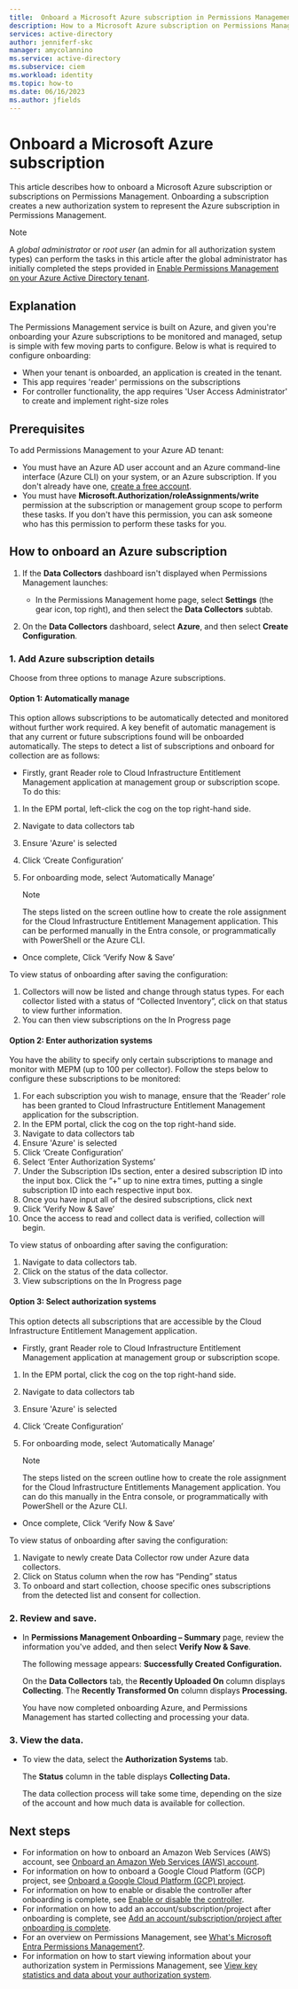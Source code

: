 ```yaml
---
title:  Onboard a Microsoft Azure subscription in Permissions Management
description: How to a Microsoft Azure subscription on Permissions Management.
services: active-directory
author: jenniferf-skc
manager: amycolannino
ms.service: active-directory 
ms.subservice: ciem
ms.workload: identity
ms.topic: how-to
ms.date: 06/16/2023
ms.author: jfields
---
```


# Onboard a Microsoft Azure subscription

This article describes how to onboard a Microsoft Azure subscription or subscriptions on Permissions Management. Onboarding a subscription creates a new authorization system to represent the Azure subscription in Permissions Management.

> [!NOTE]
> A *global administrator* or *root user* (an admin for all authorization system types) can perform the tasks in this article after the global administrator has initially completed the steps provided in [Enable Permissions Management on your Azure Active Directory tenant](onboard-enable-tenant.md).

## Explanation

The Permissions Management service is built on Azure, and given you're onboarding your Azure subscriptions to be monitored and managed, setup is simple with few moving parts to configure. Below is what is required to configure onboarding:

* When your tenant is onboarded, an application is created in the tenant.
* This app requires 'reader' permissions on the subscriptions
* For controller functionality, the app requires 'User Access Administrator' to create and implement right-size roles

## Prerequisites

To add Permissions Management to your Azure AD tenant:
- You must have an Azure AD user account and an Azure command-line interface (Azure CLI) on your system, or an Azure subscription. If you don't already have one, [create a free account](https://azure.microsoft.com/free/).
- You must have **Microsoft.Authorization/roleAssignments/write** permission at the subscription or management group scope to perform these tasks. If you don't have this permission, you can ask someone who has this permission to perform these tasks for you.

## How to onboard an Azure subscription

1. If the **Data Collectors** dashboard isn't displayed when Permissions Management launches:

    - In the Permissions Management home page, select **Settings** (the gear icon, top right), and then select the **Data Collectors** subtab.

1. On the **Data Collectors** dashboard, select **Azure**, and then select **Create Configuration**.

### 1. Add Azure subscription details

Choose from three options to manage Azure subscriptions. 

#### Option 1: Automatically manage 

This option allows subscriptions to be automatically detected and monitored without further work required. A key benefit of automatic management is that any current or future subscriptions found will be onboarded automatically. The steps to detect a list of subscriptions and onboard for collection are as follows:  

- Firstly, grant Reader role to Cloud Infrastructure Entitlement Management application at management group or subscription scope. To do this:  

1. In the EPM portal, left-click the cog on the top right-hand side.  
1. Navigate to data collectors tab  
1. Ensure 'Azure' is selected
1. Click ‘Create Configuration’ 
1. For onboarding mode, select ‘Automatically Manage’ 

    > [!NOTE]
    > The steps listed on the screen outline how to create the role assignment for the Cloud Infrastructure Entitlement Management application. This can be performed manually in the Entra console, or programmatically with PowerShell or the Azure CLI.

- Once complete, Click ‘Verify Now & Save’

To view status of onboarding after saving the configuration: 

1. Collectors will now be listed and change through status types. For each collector listed with a status of “Collected Inventory”, click on that status to view further information. 
1. You can then view subscriptions on the In Progress page 

#### Option 2: Enter authorization systems 

You have the ability to specify only certain subscriptions to manage and monitor with MEPM (up to 100 per collector). Follow the steps below to configure these subscriptions to be monitored: 

1. For each subscription you wish to manage, ensure that the ‘Reader’ role has been granted to Cloud Infrastructure Entitlement Management application for the subscription. 
1. In the EPM portal, click the cog on the top right-hand side. 
1. Navigate to data collectors tab 
1. Ensure 'Azure' is selected
1. Click ‘Create Configuration’ 
1. Select ‘Enter Authorization Systems’ 
1. Under the Subscription IDs section, enter a desired subscription ID into the input box. Click the “+” up to nine extra times, putting a single subscription ID into each respective input box. 
1. Once you have input all of the desired subscriptions, click next 
1. Click ‘Verify Now & Save’ 
1. Once the access to read and collect data is verified, collection will begin. 

To view status of onboarding after saving the configuration: 

1. Navigate to data collectors tab.  
1. Click on the status of the data collector.  
1. View subscriptions on the In Progress page 

#### Option 3: Select authorization systems 

This option detects all subscriptions that are accessible by the Cloud Infrastructure Entitlement Management application.  

- Firstly, grant Reader role to Cloud Infrastructure Entitlement Management application at management group or subscription scope.  

1. In the EPM portal, click the cog on the top right-hand side.  
1. Navigate to data collectors tab
1. Ensure 'Azure' is selected
1. Click ‘Create Configuration’ 
1. For onboarding mode, select ‘Automatically Manage’ 

    > [!NOTE]
    > The steps listed on the screen outline how to create the role assignment for the Cloud Infrastructure Entitlements Management application. You can do this manually in the Entra console, or programmatically with PowerShell or the Azure CLI.

- Once complete, Click ‘Verify Now & Save’ 

To view status of onboarding after saving the configuration: 

1. Navigate to newly create Data Collector row under Azure data collectors. 
1. Click on Status column when the row has “Pending” status 
1. To onboard and start collection, choose specific ones subscriptions from the detected list and consent for collection.

### 2. Review and save.

- In **Permissions Management Onboarding – Summary** page, review the information you've added, and then select **Verify Now & Save**.

    The following message appears: **Successfully Created Configuration.**

    On the **Data Collectors** tab, the **Recently Uploaded On** column displays **Collecting**. The **Recently Transformed On** column displays **Processing.**

    You have now completed onboarding Azure, and Permissions Management has started collecting and processing your data.

### 3. View the data.

- To view the data, select the **Authorization Systems** tab.

    The **Status** column in the table displays **Collecting Data.**

    The data collection process will take some time, depending on the size of the account and how much data is available for collection.


## Next steps

- For information on how to onboard an Amazon Web Services (AWS) account, see [Onboard an Amazon Web Services (AWS) account](onboard-aws.md).
- For information on how to onboard a Google Cloud Platform (GCP) project, see [Onboard a Google Cloud Platform (GCP) project](onboard-gcp.md).
- For information on how to enable or disable the controller after onboarding is complete, see [Enable or disable the controller](onboard-enable-controller-after-onboarding.md).
- For information on how to add an account/subscription/project after onboarding is complete, see [Add an account/subscription/project after onboarding is complete](onboard-add-account-after-onboarding.md).
- For an overview on Permissions Management, see [What's Microsoft Entra Permissions Management?](overview.md).
- For information on how to start viewing information about your authorization system in Permissions Management, see [View key statistics and data about your authorization system](ui-dashboard.md).
